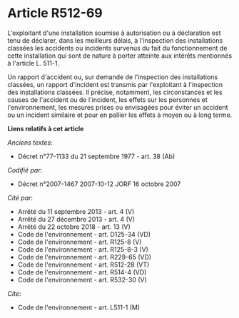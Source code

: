# Article R512-69

L'exploitant d'une installation soumise à autorisation ou à déclaration est tenu de déclarer, dans les meilleurs délais, à
l'inspection des installations classées les accidents ou incidents survenus du fait du fonctionnement de cette installation
qui sont de nature à porter atteinte aux intérêts mentionnés à l'article L. 511-1.

Un rapport d'accident ou, sur demande de l'inspection des installations classées, un rapport d'incident est transmis par
l'exploitant à l'inspection des installations classées. Il précise, notamment, les circonstances et les causes de l'accident
ou de l'incident, les effets sur les personnes et l'environnement, les mesures prises ou envisagées pour éviter un accident
ou un incident similaire et pour en pallier les effets à moyen ou à long terme.

**Liens relatifs à cet article**

_Anciens textes_:

  - Décret n°77-1133 du 21 septembre 1977 - art. 38 (Ab)

_Codifié par_:

  - Décret n°2007-1467 2007-10-12 JORF 16 octobre 2007

_Cité par_:

  - Arrêté du 11 septembre 2013 - art. 4 (V)
  - Arrêté du 27 décembre 2013 - art. 4 (V)
  - Arrêté du 22 octobre 2018 - art. 13 (V)
  - Code de l'environnement - art. D125-34 (VD)
  - Code de l'environnement - art. R125-8 (V)
  - Code de l'environnement - art. R125-8-3 (V)
  - Code de l'environnement - art. R229-65 (VD)
  - Code de l'environnement - art. R512-28 (VT)
  - Code de l'environnement - art. R514-4 (VD)
  - Code de l'environnement - art. R532-30 (V)

_Cite_:

  - Code de l'environnement - art. L511-1 (M)
